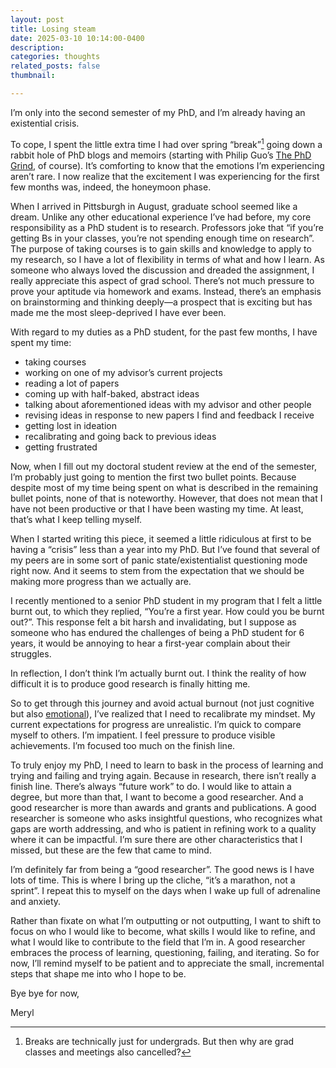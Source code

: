 ```yaml
---
layout: post
title: Losing steam
date: 2025-03-10 10:14:00-0400
description: 
categories: thoughts
related_posts: false
thumbnail: 

---
```


I’m only into the second semester of my PhD, and I’m already having an existential crisis.

To cope, I spent the little extra time I had over spring “break”[^1] going down a rabbit hole of PhD blogs and memoirs (starting with Philip Guo’s [The PhD Grind](http://linyun.info/phd-grinding.pdf), of course). It’s comforting to know that the emotions I’m experiencing aren’t rare. I now realize that the excitement I was experiencing for the first few months was, indeed, the honeymoon phase. 

When I arrived in Pittsburgh in August, graduate school seemed like a dream. Unlike any other educational experience I’ve had before, my core responsibility as a PhD student is to research. Professors joke that “if you’re getting Bs in your classes, you’re not spending enough time on research”. The purpose of taking courses is to gain skills and knowledge to apply to my research, so I have a lot of flexibility in terms of what and how I learn. As someone who always loved the discussion and dreaded the assignment, I really appreciate this aspect of grad school. There’s not much pressure to prove your aptitude via homework and exams. Instead, there’s an emphasis on brainstorming and thinking deeply—a prospect that is exciting but has made me the most sleep-deprived I have ever been. 

With regard to my duties as a PhD student, for the past few months, I have spent my time:
- taking courses
- working on one of my advisor’s current projects
- reading a lot of papers
- coming up with half-baked, abstract ideas
- talking about aforementioned ideas with my advisor and other people
- revising ideas in response to new papers I find and feedback I receive
- getting lost in ideation
- recalibrating and going back to previous ideas
- getting frustrated

Now, when I fill out my doctoral student review at the end of the semester, I’m probably just going to mention the first two bullet points. Because despite most of my time being spent on what is described in the remaining bullet points, none of that is noteworthy. However, that does not mean that I have not been productive or that I have been wasting my time. At least, that’s what I keep telling myself.

When I started writing this piece, it seemed a little ridiculous at first to be having a “crisis” less than a year into my PhD. But I’ve found that several of my peers are in some sort of panic state/existentialist questioning mode right now. And it seems to stem from the expectation that we should be making more progress than we actually are. 

I recently mentioned to a senior PhD student in my program that I felt a little burnt out, to which they replied, “You’re a first year. How could you be burnt out?”. This response felt a bit harsh and invalidating, but I suppose as someone who has endured the challenges of being a PhD student for 6 years, it would be annoying to hear a first-year complain about their struggles. 

In reflection, I don’t think I’m actually burnt out. I think the reality of how difficult it is to produce good research is finally hitting me. 

So to get through this journey and avoid actual burnout (not just cognitive but also [emotional](https://sauvik-das.medium.com/the-emotional-labor-of-your-ph-d-84e24846daff)), I’ve realized that I need to recalibrate my mindset. My current expectations for progress are unrealistic. I’m quick to compare myself to others. I’m impatient. I feel pressure to produce visible achievements. I’m focused too much on the finish line. 

To truly enjoy my PhD, I need to learn to bask in the process of learning and trying and failing and trying again. Because in research, there isn’t really a finish line. There’s always “future work” to do. I would like to attain a degree, but more than that, I want to become a good researcher. And a good researcher is more than awards and grants and publications. A good researcher is someone who asks insightful questions, who recognizes what gaps are worth addressing, and who is patient in refining work to a quality where it can be impactful. I’m sure there are other characteristics that I missed, but these are the few that came to mind.

I’m definitely far from being a “good researcher”. The good news is I have lots of time. This is where I bring up the cliche, “it’s a marathon, not a sprint”. I repeat this to myself on the days when I wake up full of adrenaline and anxiety.

Rather than fixate on what I’m outputting or not outputting, I want to shift to focus on who I would like to become, what skills I would like to refine, and what I would like to contribute to the field that I’m in. A good researcher embraces the process of learning, questioning, failing, and iterating. So for now, I’ll remind myself to be patient and to appreciate the small, incremental steps that shape me into who I hope to be. 

Bye bye for now,

Meryl


[^1]: Breaks are technically just for undergrads. But then why are grad classes and meetings also cancelled?

